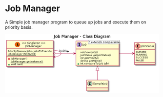# Job Manager

A Simple job manager program to queue up jobs and execute them on priority basis.


![Class Diagram](src/main/plantuml/class-diagram.png) 